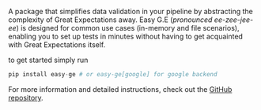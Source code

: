 

A package that simplifies data validation in your pipeline by abstracting the complexity
of Great Expectations away. Easy G.E (_pronounced ee-zee-jee-ee_) is designed for common
use cases (in-memory and file scenarios), enabling you to set up tests in minutes without
having to get acquainted with Great Expectations itself.

to get started simply run
```python
pip install easy-ge # or easy-ge[google] for google backend
```

For more information and detailed instructions, check out the [GitHub
repository](https://github.com/Elsayed91/easy_ge).
